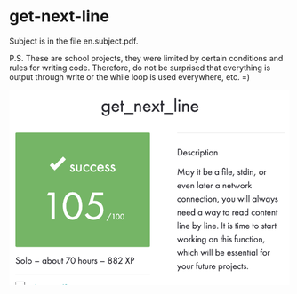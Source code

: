# get-next-line

Subject is in the file en.subject.pdf.

P.S. These are school projects, they were limited by certain conditions and rules for writing code. Therefore, do not be surprised that everything is output through write or the while loop is used everywhere, etc. =)

![Screenshot](Screenshot.png)
